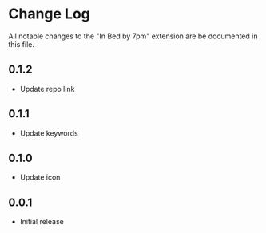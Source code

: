 # Change Log

All notable changes to the "In Bed by 7pm" extension are be documented in this file.

## 0.1.2

- Update repo link

## 0.1.1

- Update keywords

## 0.1.0

- Update icon

## 0.0.1

- Initial release
